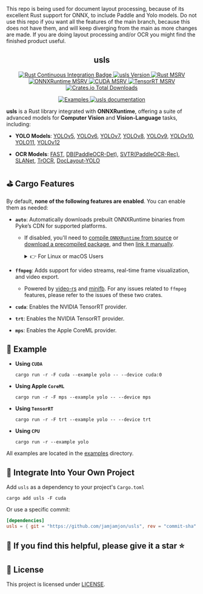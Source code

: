 This repo is being used for document layout processing, because of its excellent Rust support for ONNX, to include Paddle and Yolo models. Do not use this repo if you want all the features of the main branch, because this does not have them, and will keep diverging from the main as more changes are made. If you are doing layout processing and/or OCR you might find the finished product useful.

<h2 align="center">usls</h2>

<p align="center">
    <a href="https://github.com/jamjamjon/usls/actions/workflows/rust-ci.yml">
        <img src="https://github.com/jamjamjon/usls/actions/workflows/rust-ci.yml/badge.svg" alt="Rust Continuous Integration Badge">
    </a>
    <a href='https://crates.io/crates/usls'>
        <img src='https://img.shields.io/crates/v/usls.svg' alt='usls Version'>
    </a>
    <a href='https://crates.io/crates/usls'>
        <img src='https://img.shields.io/crates/msrv/usls-yellow?' alt='Rust MSRV'>
    </a>
    <a href='https://github.com/microsoft/onnxruntime/releases'>
        <img src='https://img.shields.io/badge/onnxruntime-%3E%3D%201.19.0-3399FF' alt='ONNXRuntime MSRV'>
    </a>
    <a href='https://developer.nvidia.com/cuda-toolkit-archive'>
        <img src='https://img.shields.io/badge/cuda-%3E%3D%2012.0-green' alt='CUDA MSRV'>
    </a>
    <a href='https://developer.nvidia.com/tensorrt'>
        <img src='https://img.shields.io/badge/TensorRT-%3E%3D%2012.0-0ABF53' alt='TensorRT MSRV'>
    </a>
    <a href="https://crates.io/crates/usls">
        <img alt="Crates.io Total Downloads" src="https://img.shields.io/crates/d/usls?&color=946CE6">
    </a>
</p>
<p align="center">
    <a href="./examples">
        <img src="https://img.shields.io/badge/Examples-1A86FD?&logo=anki" alt="Examples">
    </a>
    <a href='https://docs.rs/usls'>
        <img src='https://img.shields.io/badge/Docs-usls-yellow?&logo=docs.rs&color=FFA200' alt='usls documentation'>
    </a>
</p>

**usls** is a Rust library integrated with  **ONNXRuntime**, offering a suite of advanced models for **Computer Vision** and **Vision-Language** tasks, including:

- **YOLO Models**: [YOLOv5](https://github.com/ultralytics/yolov5), [YOLOv6](https://github.com/meituan/YOLOv6), [YOLOv7](https://github.com/WongKinYiu/yolov7), [YOLOv8](https://github.com/ultralytics/ultralytics), [YOLOv9](https://github.com/WongKinYiu/yolov9), [YOLOv10](https://github.com/THU-MIG/yolov10), [YOLO11](https://github.com/ultralytics/ultralytics), [YOLOv12](https://github.com/sunsmarterjie/yolov12)

- **OCR Models**: [FAST](https://github.com/czczup/FAST), [DB(PaddleOCR-Det)](https://arxiv.org/abs/1911.08947), [SVTR(PaddleOCR-Rec)](https://arxiv.org/abs/2205.00159), [SLANet](https://paddlepaddle.github.io/PaddleOCR/latest/algorithm/table_recognition/algorithm_table_slanet.html), [TrOCR](https://huggingface.co/microsoft/trocr-base-printed), [DocLayout-YOLO](https://github.com/opendatalab/DocLayout-YOLO)

## ⛳️ Cargo Features

By default, **none of the following features are enabled**. You can enable them as needed:

- **`auto`**: Automatically downloads prebuilt ONNXRuntime binaries from Pyke’s CDN for supported platforms.

  - If disabled, you'll need to [compile `ONNXRuntime` from source](https://github.com/microsoft/onnxruntime) or [download a precompiled package](https://github.com/microsoft/onnxruntime/releases), and then [link it manually](https://ort.pyke.io/setup/linking).

    <details>
    <summary>👉 For Linux or macOS Users</summary>

    - Download from the [Releases page](https://github.com/microsoft/onnxruntime/releases).
    - Set up the library path by exporting the `ORT_DYLIB_PATH` environment variable:
      ```shell
      export ORT_DYLIB_PATH=/path/to/onnxruntime/lib/libonnxruntime.so.1.20.1
      ```

    </details>
- **`ffmpeg`**: Adds support for video streams, real-time frame visualization, and video export.

  - Powered by [video-rs](https://github.com/oddity-ai/video-rs) and [minifb](https://github.com/emoon/rust_minifb). For any issues related to `ffmpeg` features, please refer to the issues of these two crates.
- **`cuda`**: Enables the NVIDIA TensorRT provider.
- **`trt`**: Enables the NVIDIA TensorRT provider.
- **`mps`**: Enables the Apple CoreML provider.

## 🎈 Example

* **Using `CUDA`**

  ```
  cargo run -r -F cuda --example yolo -- --device cuda:0
  ```
* **Using Apple `CoreML`**

  ```
  cargo run -r -F mps --example yolo -- --device mps
  ```
* **Using `TensorRT`**

  ```
  cargo run -r -F trt --example yolo -- --device trt
  ```
* **Using `CPU`**

  ```
  cargo run -r --example yolo
  ```

All examples are located in the [examples](./examples/) directory.

## 🥂 Integrate Into Your Own Project

Add `usls` as a dependency to your project's `Cargo.toml`

```Shell
cargo add usls -F cuda
```

Or use a specific commit:

```Toml
[dependencies]
usls = { git = "https://github.com/jamjamjon/usls", rev = "commit-sha" }
```

## 🥳 If you find this helpful, please give it a star ⭐

## 📌 License

This project is licensed under [LICENSE](LICENSE).
